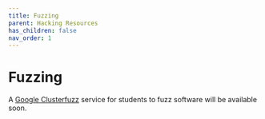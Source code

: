 ```yaml
---
title: Fuzzing
parent: Hacking Resources
has_children: false
nav_order: 1
---
```


# Fuzzing

A [Google Clusterfuzz](https://github.com/google/clusterfuzz) service for students to fuzz software will be available soon.

